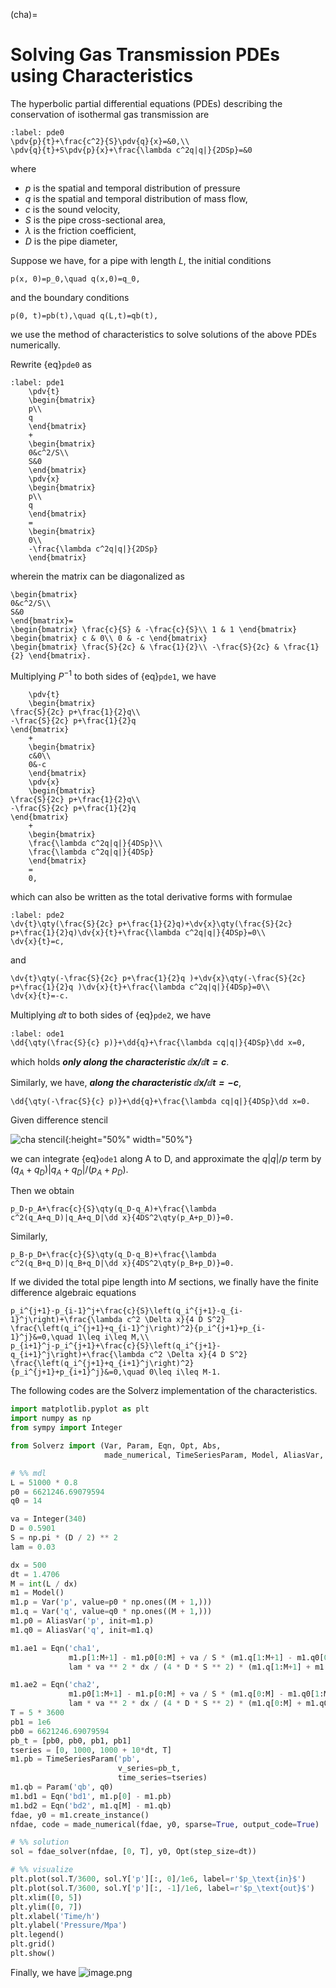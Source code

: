 (cha)=

# Solving Gas Transmission PDEs using Characteristics

The hyperbolic partial differential equations (PDEs) describing the conservation of isothermal gas transmission are
```{math}
:label: pde0
\pdv{p}{t}+\frac{c^2}{S}\pdv{q}{x}=&0,\\
\pdv{q}{t}+S\pdv{p}{x}+\frac{\lambda c^2q|q|}{2DSp}=&0
```
where 
- $p$ is the spatial and temporal distribution of pressure
- $q$ is the spatial and temporal distribution of mass flow, 
- $c$ is the sound velocity, 
- $S$ is the pipe cross-sectional area, 
- $\lambda$ is the friction coefficient,
- $D$ is the pipe diameter,

Suppose we have, for a pipe with length $L$, the initial conditions

```{math}
p(x, 0)=p_0,\quad q(x,0)=q_0,
```

and the boundary conditions

```{math}
p(0, t)=pb(t),\quad q(L,t)=qb(t),
```

we use the method of characteristics to solve solutions of the above PDEs numerically.

Rewrite {eq}`pde0` as

```{math}
:label: pde1
    \pdv{t}
    \begin{bmatrix}
    p\\
    q
    \end{bmatrix}
    +
    \begin{bmatrix}
    0&c^2/S\\
    S&0
    \end{bmatrix}
    \pdv{x}
    \begin{bmatrix}
    p\\
    q
    \end{bmatrix}
    =
    \begin{bmatrix}
    0\\
    -\frac{\lambda c^2q|q|}{2DSp}
    \end{bmatrix}
```
wherein the matrix can be diagonalized as

```{math}
\begin{bmatrix}
0&c^2/S\\
S&0
\end{bmatrix}=
\begin{bmatrix} \frac{c}{S} & -\frac{c}{S}\\ 1 & 1 \end{bmatrix}
\begin{bmatrix} c & 0\\ 0 & -c \end{bmatrix}
\begin{bmatrix} \frac{S}{2c} & \frac{1}{2}\\ -\frac{S}{2c} & \frac{1}{2} \end{bmatrix}.
```

Multiplying $P^{-1}$ to both sides of {eq}`pde1`, we have
```{math}
    \pdv{t}
    \begin{bmatrix}
\frac{S}{2c} p+\frac{1}{2}q\\
-\frac{S}{2c} p+\frac{1}{2}q 
\end{bmatrix}
    +
    \begin{bmatrix}
    c&0\\
    0&-c
    \end{bmatrix}
    \pdv{x}
    \begin{bmatrix}
\frac{S}{2c} p+\frac{1}{2}q\\
-\frac{S}{2c} p+\frac{1}{2}q 
\end{bmatrix}
    +
    \begin{bmatrix}
    \frac{\lambda c^2q|q|}{4DSp}\\
    \frac{\lambda c^2q|q|}{4DSp}
    \end{bmatrix}
    =
    0,
```
which can also be written as the total derivative forms with formulae

```{math}
:label: pde2
\dv{t}\qty(\frac{S}{2c} p+\frac{1}{2}q)+\dv{x}\qty(\frac{S}{2c} p+\frac{1}{2}q)\dv{x}{t}+\frac{\lambda c^2q|q|}{4DSp}=0\\
\dv{x}{t}=c,
```

and

```{math}
\dv{t}\qty(-\frac{S}{2c} p+\frac{1}{2}q )+\dv{x}\qty(-\frac{S}{2c} p+\frac{1}{2}q )\dv{x}{t}+\frac{\lambda c^2q|q|}{4DSp}=0\\
\dv{x}{t}=-c.
```

Multiplying $\dd t$ to both sides of {eq}`pde2`, we have

```{math}
:label: ode1
\dd{\qty(\frac{S}{c} p)}+\dd{q}+\frac{\lambda cq|q|}{4DSp}\dd x=0,
```

which holds ***only along the characteristic $\dd x/\dd t=c$***.

Similarly, we have, ***along the characteristic $\dd x/\dd t=-c$***,

```{math}
\dd{\qty(-\frac{S}{c} p)}+\dd{q}+\frac{\lambda cq|q|}{4DSp}\dd x=0.
```

Given difference stencil 

![cha stencil](fig/cha_stencil.png){:height="50%" width="50%"}

we can integrate {eq}`ode1` along A to D, and approximate the $q|q|/p$ term by $(q_A+q_D)|q_A+q_D|/(p_A+p_D)$.

Then we obtain 

```{math}
p_D-p_A+\frac{c}{S}\qty(q_D-q_A)+\frac{\lambda c^2(q_A+q_D)|q_A+q_D|\dd x}{4DS^2\qty(p_A+p_D)}=0.
```

Similarly,
```{math}
p_B-p_D+\frac{c}{S}\qty(q_D-q_B)+\frac{\lambda c^2(q_B+q_D)|q_B+q_D|\dd x}{4DS^2\qty(p_B+p_D)}=0.
```


If we divided the total pipe length into $M$ sections, we finally have the finite difference algebraic equations

```{math}
p_i^{j+1}-p_{i-1}^j+\frac{c}{S}\left(q_i^{j+1}-q_{i-1}^j\right)+\frac{\lambda c^2 \Delta x}{4 D S^2} \frac{\left(q_i^{j+1}+q_{i-1}^j\right)^2}{p_i^{j+1}+p_{i-1}^j}&=0,\quad 1\leq i\leq M,\\
p_{i+1}^j-p_i^{j+1}+\frac{c}{S}\left(q_i^{j+1}-q_{i+1}^j\right)+\frac{\lambda c^2 \Delta x}{4 D S^2} \frac{\left(q_i^{j+1}+q_{i+1}^j\right)^2}{p_i^{j+1}+p_{i+1}^j}&=0,\quad 0\leq i\leq M-1.
```

The following codes are the Solverz implementation of the characteristics.
```python
import matplotlib.pyplot as plt
import numpy as np
from sympy import Integer

from Solverz import (Var, Param, Eqn, Opt, Abs,
                     made_numerical, TimeSeriesParam, Model, AliasVar, fdae_solver)

# %% mdl
L = 51000 * 0.8
p0 = 6621246.69079594
q0 = 14

va = Integer(340)
D = 0.5901
S = np.pi * (D / 2) ** 2
lam = 0.03

dx = 500
dt = 1.4706
M = int(L / dx)
m1 = Model()
m1.p = Var('p', value=p0 * np.ones((M + 1,)))
m1.q = Var('q', value=q0 * np.ones((M + 1,)))
m1.p0 = AliasVar('p', init=m1.p)
m1.q0 = AliasVar('q', init=m1.q)

m1.ae1 = Eqn('cha1',
             m1.p[1:M+1] - m1.p0[0:M] + va / S * (m1.q[1:M+1] - m1.q0[0:M]) + 
             lam * va ** 2 * dx / (4 * D * S ** 2) * (m1.q[1:M+1] + m1.q0[0:M]) * Abs(m1.q[1:M+1] + m1.q0[0:M]) / (m1.p[1:M+1] + m1.p0[0:M]))

m1.ae2 = Eqn('cha2',
             m1.p0[1:M+1] - m1.p[0:M] + va / S * (m1.q[0:M] - m1.q0[1:M+1]) + 
             lam * va ** 2 * dx / (4 * D * S ** 2) * (m1.q[0:M] + m1.q0[1:M+1]) * Abs(m1.q[0:M] + m1.q0[1:M+1]) / (m1.p[0:M] + m1.p0[1:M+1]))
T = 5 * 3600
pb1 = 1e6
pb0 = 6621246.69079594
pb_t = [pb0, pb0, pb1, pb1]
tseries = [0, 1000, 1000 + 10*dt, T]
m1.pb = TimeSeriesParam('pb',
                        v_series=pb_t,
                        time_series=tseries)
m1.qb = Param('qb', q0)
m1.bd1 = Eqn('bd1', m1.p[0] - m1.pb)
m1.bd2 = Eqn('bd2', m1.q[M] - m1.qb)
fdae, y0 = m1.create_instance()
nfdae, code = made_numerical(fdae, y0, sparse=True, output_code=True)

# %% solution
sol = fdae_solver(nfdae, [0, T], y0, Opt(step_size=dt))

# %% visualize
plt.plot(sol.T/3600, sol.Y['p'][:, 0]/1e6, label=r'$p_\text{in}$')
plt.plot(sol.T/3600, sol.Y['p'][:, -1]/1e6, label=r'$p_\text{out}$')
plt.xlim([0, 5])
plt.ylim([0, 7])
plt.xlabel('Time/h')
plt.ylabel('Pressure/Mpa')
plt.legend()
plt.grid()
plt.show()

```
Finally, we have
![image.png](fig/pressure.png)
